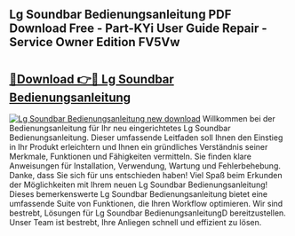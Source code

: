 ## Lg Soundbar Bedienungsanleitung PDF Download Free - Part-KYi User Guide Repair - Service Owner Edition FV5Vw

# <h2><a href="http://df1uh6m.blite.top/?on=Lg+Soundbar+Bedienungsanleitung">🔗Download 👉🔴 Lg Soundbar Bedienungsanleitung</a></h2>

[![Lg Soundbar Bedienungsanleitung new download](https://i.imgur.com/lujVjoI.png)](http://df1uh6m.blite.top/?on=Lg+Soundbar+Bedienungsanleitung)
Willkommen bei der Bedienungsanleitung für Ihr neu eingerichtetes Lg Soundbar Bedienungsanleitung. Dieser umfassende Leitfaden soll Ihnen den Einstieg in Ihr Produkt erleichtern und Ihnen ein gründliches Verständnis seiner Merkmale, Funktionen und Fähigkeiten vermitteln. Sie finden klare Anweisungen für Installation, Verwendung, Wartung und Fehlerbehebung. Danke, dass Sie sich für uns entschieden haben! Viel Spaß beim Erkunden der Möglichkeiten mit Ihrem neuen Lg Soundbar Bedienungsanleitung! Dieses bemerkenswerte Lg Soundbar Bedienungsanleitung bietet eine umfassende Suite von Funktionen, die Ihren Workflow optimieren. Wir sind bestrebt, Lösungen für Lg Soundbar BedienungsanleitungD bereitzustellen. Unser Team ist bestrebt, Ihre Anliegen schnell und effizient zu lösen.
